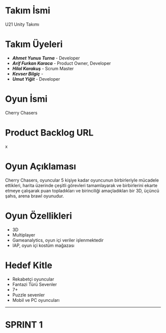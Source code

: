 # Takım İsmi
U21 Unity Takımı

# Takım Üyeleri
- **_Ahmet Yunus Turna_** - Developer
- **_Arif Furkan Karaca_** - Product Owner, Developer
- **_Hilal Karakuş_** - Scrum Master
- **_Kevser Bilgiç_** -
- **_Umut Yiğit_** - Developer

# Oyun İsmi
Cherry Chasers

# Product Backlog URL
x

# Oyun Açıklaması
Cherry Chasers, oyuncular 5 kişiye kadar oyuncunun birbirleriyle mücadele ettikleri, harita üzerinde
çeşitli görevleri tamamlayarak ve birbirlerini ekarte etmeye çalışarak puan topladıkları ve birinciliği
amaçladıkları bir 3D, üçüncü şahıs, arena brawl oyunudur.

# Oyun Özellikleri
- 3D
- Multiplayer
- Gameanalytics, oyun içi veriler işlenmektedir
- IAP, oyun içi kostüm mağazası

# Hedef Kitle
- Rekabetçi oyuncular
- Fantazi Türü Sevenler
- 7+
- Puzzle sevenler
- Mobil ve PC oyuncuları

---
# **SPRINT 1**
